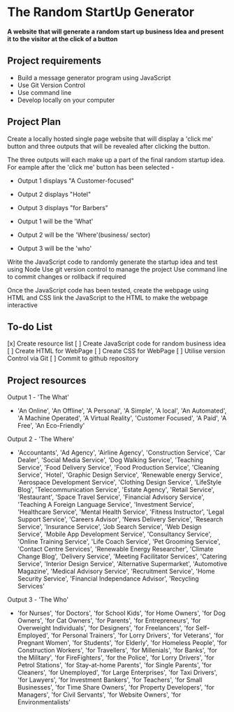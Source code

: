 # The Random StartUp Generator
**A website that will generate a random start up business Idea and present it to the visitor at the click of a button**

## Project requirements
- Build a message generator program using JavaScript
- Use Git Version Control
- Use command line
- Develop locally on your computer

## Project Plan
Create a locally hosted single page website that will display a 'click me' 
button and three outputs that will be revealed after clicking the button.

The three outputs will each make up a part of the final random startup idea.
For eample after the 'click me' button has been selected - 

- Output 1 displays "A Customer-focused"
- Output 2 displays "Hotel"
- Output 3 displays "for Barbers"

- Output 1 will be the 'What'
- Output 2 will be the 'Where'(business/ sector)
- Output 3 will be the 'who'

Write the JavaScript code to randomly generate the startup idea and test using Node
Use git version control to manage the project
Use command line to commit changes or rollback if required

Once the JavaScript code has been tested, create the webpage using HTML and CSS
link the JavaScript to the HTML to make the webpage interactive

## To-do List
[x] Create resource list
[ ] Create JavaScript code for random business idea
[ ] Create HTML for WebPage
[ ] Create CSS for WebPage
[ ] Utilise version Control via Git
[ ] Commit to github repository

## Project resources 
Output 1 - 'The What'
- 'An Online', 'An Offline', 'A Personal', 'A Simple', 'A local', 'An Automated', 'A Machine Operated', 'A Virtual Reality', 'Customer Focused', 'A Paid', 'A Free', 'An Eco-Friendly'

Output 2 - 'The Where'
- 'Accountants', 'Ad Agency', 'Airline Agency', 'Construction Service', 'Car Dealer', 'Social Media Service', 'Dog Walking Service', 'Teaching Service', 'Food Delivery Service', 'Food Production Service', 'Cleaning Service', 'Hotel', 'Graphic Design Service', 'Renewable energy Service', 'Aerospace Development Service', 'Clothing Design Service', 'LifeStyle Blog', 'Telecommunication Service', 'Estate Agency', 'Retail Service', 'Restaurant', 'Space Travel Service', 'Financial Advisory Service', 'Teaching A Foreign Language Service', 'Investment Service', 'Healthcare Service', 'Mental Health Service', 'Fitness Instructor', 'Legal Support Service', 'Careers Advisor', 'News Delivery Service', 'Research Service', 'Insurance Service', 'Job Search Service', 'Web Design Service', 'Mobile App Development Service', 'Consultancy Service', 'Online Training Service', 'Life Coach Service', 'Pet Grooming Service', 'Contact Centre Services', 'Renewable Energy Researcher', 'Climate Change Blog', 'Delivery Service', 'Meeting Facilitator Services', 'Catering Service', 'Interior Design Service', 'Alternative Supermarket', 'Automotive Magazine', 'Medical Advisory Service', 'Recruitment Service', 'Home Security Service', 'Financial Independance Advisor', 'Recycling Services'

Output 3 - 'The Who'
- 'for Nurses', 'for Doctors', 'for School Kids', 'for Home Owners', 'for Dog Owners', 'for Cat Owners', 'for Parents', 'for Entrepreneurs', 'for Overweight Individuals', 'for Designers', 'for Freelancers', 'for Self-Employed', 'for Personal Trainers', 'for Lorry Drivers', 'for Veterans', 'for Pregnant Women', 'for Students', 'for Elderly', 'for Homeless People', 'for Construction Workers', 'for Travellers', 'for Millenials', 'for Banks', 'for the Military', 'for FireFighters', 'for the Police', 'for Lorry Drivers', 'for Petrol Stations', 'for Stay-at-home Parents', 'for Single Parents', 'for Cleaners', 'for Unemployed', 'for Large Enterprises', 'for Taxi Drivers', 'for Lawyers', 'for Investment Bankers', 'for Teachers', 'for Small Businesses', 'for Time Share Owners', 'for Property Developers', 'for Managers', 'for Civil Servants', 'for Website Owners', 'for Environmentalists'




